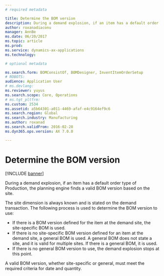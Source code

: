 ```yaml
---
# required metadata

title: Determine the BOM version
description: During a demand explosion, if an item has a default order type of Production, the planning engine finds a valid BOM version based on the site. 
author: roxanadiaconu
manager: AnnBe
ms.date: 06/20/2017
ms.topic: article
ms.prod: 
ms.service: dynamics-ax-applications
ms.technology: 

# optional metadata

ms.search.form: BOMConsistOf, BOMDesigner, InventItemOrderSetup
# ROBOTS: 
audience: Application User
# ms.devlang: 
ms.reviewer: yuyus
ms.search.scope: Core, Operations
# ms.tgt_pltfrm: 
ms.custom: 2534
ms.assetid: a5b64301-a011-4469-afaf-e4c9164ef9c6
ms.search.region: Global
ms.search.industry: Manufacturing
ms.author: roxanad
ms.search.validFrom: 2016-02-28
ms.dyn365.ops.version: AX 7.0.0

---
```


# Determine the BOM version

[!INCLUDE [banner](../includes/banner.md)]

During a demand explosion, if an item has a default order type of Production, the planning engine finds a valid BOM version based on the site. 

The site dimension is always known and is stated on the demand transaction. The following process is used to determine the BOM version to use:

-   If there is a BOM version defined for the item at the demand site, the site-specific BOM is used.
-   If there is no site-specific BOM version defined for an item at the demand site, a general BOM is used. A general BOM does not state a site, and it is valid for multiple sites. If there is a general BOM, it is used.
-   If there is no general BOM version to use, the demand explosion stops at this point.

A valid BOM version, whether site-specific or general, must meet the required criteria for date and quantity.





